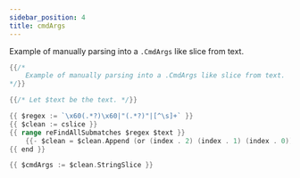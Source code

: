 ```yaml
---
sidebar_position: 4
title: cmdArgs
---
```


Example of manually parsing into a `.CmdArgs` like slice from text.

```go
{{/*
	Example of manually parsing into a .CmdArgs like slice from text.
*/}}

{{/* Let $text be the text. */}}

{{ $regex := `\x60(.*?)\x60|"(.*?)"|[^\s]+` }}
{{ $clean := cslice }}
{{ range reFindAllSubmatches $regex $text }}
	{{- $clean = $clean.Append (or (index . 2) (index . 1) (index . 0)) -}}
{{ end }}

{{ $cmdArgs := $clean.StringSlice }}
```
